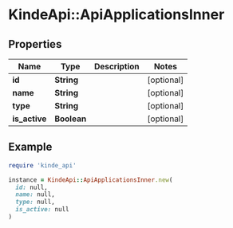 # KindeApi::ApiApplicationsInner

## Properties

| Name | Type | Description | Notes |
| ---- | ---- | ----------- | ----- |
| **id** | **String** |  | [optional] |
| **name** | **String** |  | [optional] |
| **type** | **String** |  | [optional] |
| **is_active** | **Boolean** |  | [optional] |

## Example

```ruby
require 'kinde_api'

instance = KindeApi::ApiApplicationsInner.new(
  id: null,
  name: null,
  type: null,
  is_active: null
)
```

